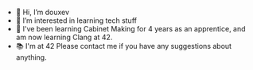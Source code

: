 - 👋 Hi, I’m douxev
- 👀 I’m interested in learning tech stuff
- 🌱 I've been learning Cabinet Making for 4 years as an apprentice, and am now learning Clang at 42.
- 📚 I'm at 42
      Please contact me if you have any suggestions about anything.
